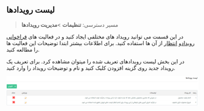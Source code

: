 ﻿## لیست رویدادها

>  مسیر دسترسی:  **تنظیمات** >**مدیریت رویدادها** 

در این قسمت می توانید رویداد های مختلفی ایجاد کنید و در فعالیت های  [ فراخوانی رویداد](https://github.com/1stco/PayamGostarDocs/blob/master/help%202.5.4/Settings/Personalization-crm/Overview/Process-design/Create-a-work-cycle/Activity/Call-the-event/Call-the-event.md)و  [انتظار](https://github.com/1stco/PayamGostarDocs/blob/master/help%202.5.4/Settings/Personalization-crm/Overview/Process-design/Create-a-work-cycle/Activity/Waiting/Waiting.md) از آن ها استفاده کنید. برای اطلاعات بیشتر ابتدا توضیحات این فعالیت ها را مطالعه کنید.

در این بخش لیست رویدادهای تعریف شده را میتوان مشاهده کرد. برای تعریف یک رویداد جدید روی گزینه افزودن کلیک کنید و نام و توضیحات رویداد را وارد کنید.

![](EventsList.png)

